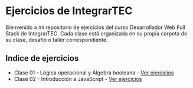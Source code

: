 # Ejercicios de IntegrarTEC

Bienvenido a mi repositorio de ejercicios del curso Desarrollador Web Full Stack de IntegrarTEC. Cada clase está organizada en su propia carpeta de su clase, desafio o taller correspondiente.

## Indice de ejercicios

- Clase 01 - Lógica operacional y Álgebra booleana - [Ver ejercicios](./ejercicios-clase-01/README.md)
- Clase 02 - Introducción a JavaScript - [Ver ejercicios](./ejercicios-clase-02/README.md)